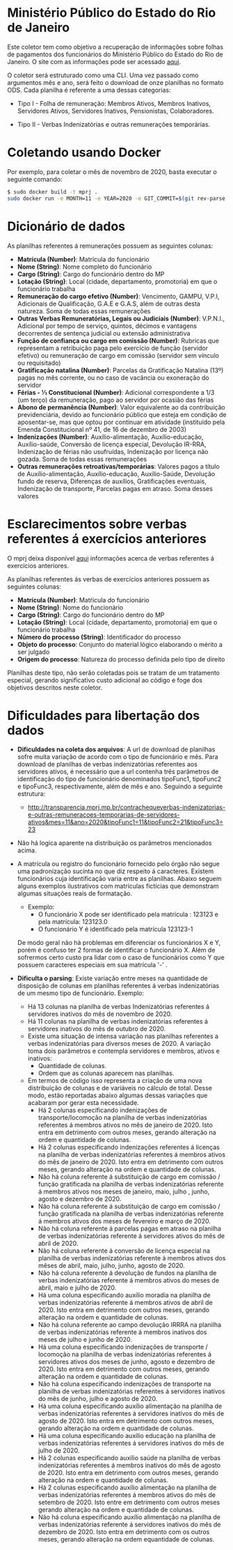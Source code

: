 # Ministério Público do Estado do Rio de Janeiro

Este coletor tem como objetivo a recuperação de informações sobre folhas de pagamentos dos funcionários do Ministério Público do Estado do Rio de Janeiro. O site com as informações pode ser acessado [aqui](http://transparencia.mprj.mp.br/contracheque).

O coletor será estruturado como uma CLI. Uma vez passado como argumentos mês e ano, será feito o download de onze planilhas no formato ODS. Cada planilha é referente a uma dessas categorias:

- Tipo I - Folha de remuneração: Membros Ativos, Membros Inativos, Servidores Ativos, Servidores Inativos, Pensionistas, Colaboradores.

- Tipo II - Verbas Indenizatórias e outras remunerações temporárias.

# Coletando usando Docker

Por exemplo, para coletar o mês de novembro de 2020, basta executar o seguinte comando:

```sh
$ sudo docker build -t mprj .
sudo docker run -e MONTH=11 -e YEAR=2020 -e GIT_COMMIT=$(git rev-parse HEAD) -e OUTPUT_FOLDER='/output mprj
```

# Dicionário de dados

As planilhas referentes á remunerações possuem as seguintes colunas:

- **Matrícula (Number)**: Matrícula do funcionário
- **Nome (String)**: Nome completo do funcionário
- **Cargo (String)**: Cargo do funcionário dentro do MP
- **Lotação (String)**: Local (cidade, departamento, promotoria) em que o funcionário trabalha
- **Remuneração do cargo efetivo (Number)**: Vencimento, GAMPU, V.P.I, Adicionais de Qualificação, G.A.E e G.A.S, além de outras desta natureza. Soma de todas essas remunerações
- **Outras Verbas Remuneratórias, Legais ou  Judiciais (Number)**: V.P.N.I., Adicional por tempo de serviço, quintos, décimos e vantagens decorrentes de sentença judicial ou extensão administrativa
- **Função de confiança ou cargo em comissão (Number)**: Rubricas que representam a retribuição paga pelo exercício de função (servidor efetivo) ou remuneração de cargo em comissão (servidor sem vínculo ou requisitado)
- **Gratificação natalina (Number)**: Parcelas da Gratificação Natalina (13º) pagas no mês corrente, ou no caso de vacância ou exoneração do servidor
- **Férias - ⅓ Constitucional (Number)**: Adicional correspondente a 1/3 (um terço) da remuneração, pago ao servidor por ocasião das férias
- **Abono de permanência (Number)**: Valor equivalente ao da contribuição previdenciária, devido ao funcionário público que esteja em condição de aposentar-se, mas que optou por continuar em atividade (instituído pela Emenda Constitucional nº 41, de 16 de dezembro de 2003)
- **Indenizações (Number)**: Auxílio-alimentação, Auxílio-educação, Auxílio-saúde, Conversão de licença especial, Devolução IR-RRA, Indenização de férias não usufruídas, Indenização por licença não gozada. Soma de todas essas remunerações
- **Outras remunerações retroativas/temporárias**: Valores pagos a título de Auxílio-alimentação, Auxílio-educação, Auxílio-Saúde, Devolução fundo de reserva, Diferenças de auxílios, Gratificações eventuais, Indenização de transporte, Parcelas pagas em atraso. Soma desses valores

# Esclarecimentos sobre verbas referentes á exercícios anteriores

O mprj deixa disponível [aqui](http://transparencia.mprj.mp.br/contracheque/verbas-referentes-a-exercicios-anteriores) informações acerca de verbas referentes á exercícios anteriores.

As planilhas referentes ás verbas de exercícios anteriores possuem as seguintes colunas:

- **Matrícula (Number)**: Matŕicula do funcionário
- **Nome (String)**: Nome do funcionário
- **Cargo (String)**: Cargo do funcionário dentro do MP
- **Lotação (String)**: Local (cidade, departamento, promotoria) em que o funcionário trabalha
- **Número do processo (String)**: Identificador do processo
- **Objeto do processo**: Conjunto do material lógico elaborando o mérito a ser julgado
- **Origem do processo**: Natureza do processo definida pelo tipo de direito

Planilhas deste tipo, não serão coletadas pois se tratam de um tratamento especial, gerando significativo custo adicional ao código e foge dos objetivos descritos neste coletor.

# Dificuldades para libertação dos dados

- **Dificuldades na coleta dos arquivos**: A url de download de planilhas sofre muita variação de acordo com o tipo de funcionário e mês.
    Para download de planilhas de verbas indenizatórias referentes aos servidores ativos, é necessário que a url contenha trẽs parâmetros de identificação do tipo de funcionário denominados tipoFunc1, tipoFunc2 e tipoFunc3, respectivamente, além de mês e ano. Seguindo a seguinte estrutura:

    - http://transparencia.mprj.mp.br/contrachequeverbas-indenizatorias-e-outras-remuneracoes-temporarias-de-servidores-ativos&mes=11&ano=2020&tipoFunc1=11&tipoFunc2=21&tipoFunc3=23

- Não há logica aparente na distribuição os parâmetros mencionados acima.
- A matrícula ou registro do funcionário fornecido pelo órgão não segue uma padronização sucinta no que diz respeito á caracteres. Existem funcionários cuja identificação varia entre as planilhas. Abaixo seguem alguns exemplos ilustrativos com matrículas fictícias que demonstram algumas situações reais de formatação.
    - Exemplo:
        - O funcionário X pode ser identificado pela matrícula : 123123 e pela matrícula: 123123.0
        - O funcionário Y é identificado pela matrícula 123123-1

    De modo geral não há problemas em diferenciar os funcionários X e Y, porém é confuso ter 2 formas de identificar o funcionário X. Além de sofrermos certo custo pra lidar com o caso de funcionários como Y que possuem caracteres especiais em sua matrícula '-' .

- **Dificulta o parsing**: Existe variação entre meses na quantidade de disposição de colunas em planilhas referentes á verbas indenizatórias de um mesmo tipo de funcionário. Exemplo:
    - Há 13 colunas na planilha de verbas Indenizatórias referentes á servidores inativos do mês de novembro de 2020.
    - Há 11 colunas na planilha de verbas indenizatórias referentes á servidores inativos do mẽs de outubro de 2020.
    - Existe uma situação de intensa variação nas planilhas referentes a verbas indenizatórias para diversos meses de 2020. A variação toma dois parâmetros e contempla servidores e membros, ativos e inativos:
      - Quantidade de colunas.
      - Ordem que as colunas aparecem nas planilhas.
    - Em termos de código isso representa a criação de uma nova distribuição de colunas e de variáveis no cálculo de total. Desse modo, estão reportadas abaixo algumas dessas variações que acabaram por gerar esta necessidade.
      - Há 2 colunas especificando indenizações de transporte/locomoção na planilha de verbas indenizatórias referentes á membros ativos no mês de janeiro de 2020. Isto entra em detrimento com outros meses, gerando alteração na ordem e quantidade de colunas.
      - Há 2 colunas especificando indenizações referentes á licenças na planilha de verbas indenizatórias referentes á membros ativos do mês de janeiro de 2020. Isto entra em detrimento com outros meses, gerando alteração na ordem e quantidade de colunas.
      - Não há coluna referente á substituição de cargo em comissão / função gratificada na planilha de verbas indenizatórias referente á membros ativos nos meses de janeiro, maio, julho , junho, agosto e dezembro de 2020.
      - Não há coluna referente á substituição de cargo em comissão / função gratificada na planilha de verbas indenizatórias referente á membros ativos dos meses de fevereiro e março de 2020.
      - Não há coluna referente á parcelas pagas em atraso na planilha de verbas indenizatórias referente á servidores ativos do mês de abril de 2020.
      - Não há coluna referente á conversão de licença especial na planilha de verbas indenizatórias referente á membros ativos dos mêses de abril, maio, julho, junho, agosto de 2020.
      - Não há coluna referente á devolução de fundos na planilha de verbas indenizatórias referente á membros ativos do meses de abril, maio e julho de 2020.
      - Há uma coluna especificando auxílio moradia na planilha de verbas indenizatórias referente á membros ativos de abril de 2020. Isto entra em detrimento com outros meses, gerando alteração na ordem e quantidade de colunas.
      - Não há coluna referente ao campo devolução IRRRA na planilha de verbas indenizatórias referente á membros inativos dos meses de julho e junho de 2020.
      - Há uma coluna especificando indenizações de transporte / locomoção na planilha de verbas indenizatórias referentes á servidores ativos dos meses de junho, agosto e dezembro de 2020. Isto entra em detrimento com outros meses, gerando alteração na ordem e quantidade de colunas.
      - Não há coluna especificando indenizações de transporte na planilha de verbas indenizatórias referentes á servidores inativos do mês de junho, julho e agosto de 2020.
      - Há uma coluna especificando auxílio alimentação na planilha de verbas indenizatórias referentes á servidores inativos do mês de agosto de 2020. Isto entra em detrimento com outros meses, gerando alteração na ordem e quantidade de colunas.
      - Há uma coluna especificando auxílio educação na planilha de verbas indenizatórias referentes á servidores inativos do mês de julho de 2020.
      - Há 2 colunas especificando auxílio saúde na planilha de verbas indenizatórias referentes á membros inativos do mês de agosto de 2020. Isto entra em detrimento com outros meses, gerando alteração na ordem e quantidade de colunas.
      - Há 2 colunas especificando auxílio alimentação na planilha de verbas indenizatórias referentes á membros ativos do mẽs de setembro de 2020. Isto entre em detrimento com outros meses gerando alteração na ordem e quantidade de colunas.
      - Não há coluna especificando auxílio alimentação na planilha de verbas indenizatórias referente á servidores inativos do mês de dezembro de 2020. Isto entra em detrimento com os outros meses, gerando alteração na ordem equantidade de colunas.
